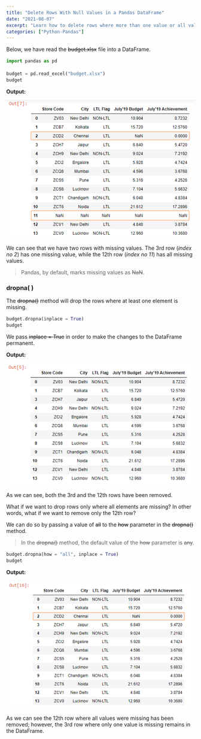 ```yaml
---
title: "Delete Rows With Null Values in a Pandas DataFrame"
date: "2021-08-07"
excerpt: "Learn how to delete rows where more than one value or all values are missing."
categories: ["Python-Pandas"]
---
```


Below, we have read the ~~budget.xlsx~~ file into a DataFrame.

```py {numberLines}
import pandas as pd

budget = pd.read_excel("budget.xlsx")
budget
```

**Output:**

![Budget](../images/pandasDropRows/budgetNan.png)

We can see that we have two rows with missing values. The 3rd row (_index no 2_) has one missing value, while the 12th row (_index no 11_) has all missing values.

> Pandas, by default, marks missing values as ~~NaN~~.

### dropna( )

The ~~dropna()~~ method will drop the rows where at least one element is missing.

```py {numberLines}
budget.dropna(inplace = True)
budget
```

We pass ~~inplace = True~~ in order to make the changes to the DataFrame permanent.

**Output:**

![NaN Removed](../images/pandasDropRows/nanDropped.png)

As we can see, both the 3rd and the 12th rows have been removed.

What if we want to drop rows only where all elements are missing? In other words, what if we want to remove only the 12th row?

We can do so by passing a value of ~~all~~ to the ~~how~~ parameter in the ~~dropna()~~ method.

> In the ~~dropna()~~ method, the default value of the ~~how~~ parameter is ~~any~~.

```py {numberLines}
budget.dropna(how = "all", inplace = True)
budget
```

**Output:**

![NaN Removed](../images/pandasDropRows/allNanDropped.png)

As we can see the 12th row where all values were missing has been removed; however, the 3rd row where only one value is missing remains in the DataFrame.
